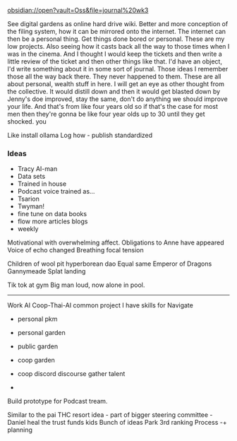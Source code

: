 [obsidian://open?vault=Oss&file=journal%20wk3]()

See digital gardens as online hard drive wiki. 
Better and more conception of the filing system, how it can be mirrored onto the internet. The internet can then be a personal thing. Get things done bored or personal. These are my low projects. Also seeing how it casts back all the way to those times when I was in the cinema. And I thought I would keep the tickets and then write a little review of the ticket and then other things like that. I'd have an object, I'd write something about it in some sort of journal. Those ideas I remember those all the way back there. They never happened to them. These are all about personal, wealth stuff in here.
I will get an eye as other thought from the collective. It would distill down and then it would get blasted down by Jenny's doe improved, stay the same, don't do anything we should improve your life. And that's from like four years old so if that's the case for most men then they're gonna be like four year olds up to 30 until they get shocked. you

Like install ollama 
Log how - publish standardized 
### Ideas
- Tracy AI-man
- Data sets
- Trained in house
- Podcast voice trained as... 
- Tsarion
- Twyman! 
- fine tune on data books
- flow more articles blogs 
- weekly 

Motivational with overwhelming affect. 
Obligations to Anne have appeared 
Voice of echo changed 
Breathing focal tension

Children of wool pit
hyperborean dao Equal same
Emperor of Dragons 
Gannymeade
Splat landing

Tik tok at gym 
Big man loud, now alone in pool. 


---
Work AI
Coop-Thai-AI
common project I have skills for 
Navigate 
- personal pkm
- personal garden
- public garden
- coop garden 
- coop discord discourse gather talent


- 
Build prototype for Podcast tream. 

Similar to the pai THC resort idea - part of bigger steering committee - Daniel heal the trust funds kids
Bunch of ideas
Park
3rd ranking 
Process -+ planning

